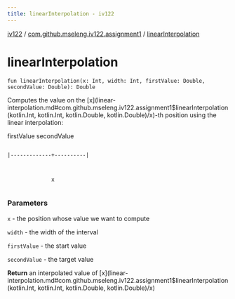 ```yaml
---
title: linearInterpolation - iv122
---
```


[iv122](../index.md) / [com.github.mseleng.iv122.assignment1](index.md) / [linearInterpolation](.)

# linearInterpolation

`fun linearInterpolation(x: Int, width: Int, firstValue: Double, secondValue: Double): Double`

Computes the value on the [x](linear-interpolation.md#com.github.mseleng.iv122.assignment1$linearInterpolation(kotlin.Int, kotlin.Int, kotlin.Double, kotlin.Double)/x)-th position using the linear interpolation:

firstValue              secondValue

```

```
    |-------------+----------|
```


```
                  x
```

```

### Parameters

`x` - the position whose value we want to compute

`width` - the width of the interval

`firstValue` - the start value

`secondValue` - the target value

**Return**
an interpolated value of [x](linear-interpolation.md#com.github.mseleng.iv122.assignment1$linearInterpolation(kotlin.Int, kotlin.Int, kotlin.Double, kotlin.Double)/x)

